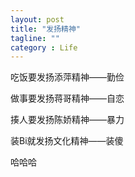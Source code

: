```yaml
---
layout: post
title: "发扬精神"
tagline: ""
category : Life
---
```



吃饭要发扬添萍精神——勤俭

做事要发扬蒋哥精神——自恋

揍人要发扬陈娇精神——暴力

装Bi就发扬文化精神——装傻

哈哈哈